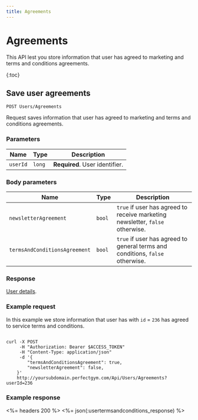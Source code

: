 ```yaml
---
title: Agreements
---
```


# Agreements

This API lest you store information that user has agreed to marketing and terms and conditions agreements.

{:toc}


## Save user agreements

    POST Users/Agreements

Request saves information that user has agreed to marketing and terms and conditions agreements.


### Parameters

Name  	    | Type     		| Description
------------|---------------|------------
`userId`    |`long`    		| **Required**. User identifier.


### Body parameters

Name     	    				| Type    		| Description
--------------------------------|---------------|------------
`newsletterAgreement`     		|`bool`    		| `true` if user has agreed to receive marketing newsletter, `false` otherwise.
`termsAndConditionsAgreement` 	|`bool`    		| `true` if user has agreed to general terms and conditions, `false` otherwise.



### Response

[User details][UserDetailsProperties].


### Example request

In this example we store information that user has with `id` = `236` has agreed to service terms and conditions.

``` command-line

curl -X POST 
	 -H "Authorization: Bearer $ACCESS_TOKEN" 
	 -H "Content-Type: application/json" 
	 -d '{
	    "termsAndConditionsAgreement": true,
	    "newsletterAgreement": false,	    
	}' 
	http://yoursubdomain.perfectgym.com/Api/Users/Agreements?userId=236
```


### Example response

<%= headers 200 %>
<%= json(:usertermsandconditions_response) %>



[UserDetailsProperties]: /Api/users/userdetails#properties
[Contract]: /appendix/datatypes/contract
